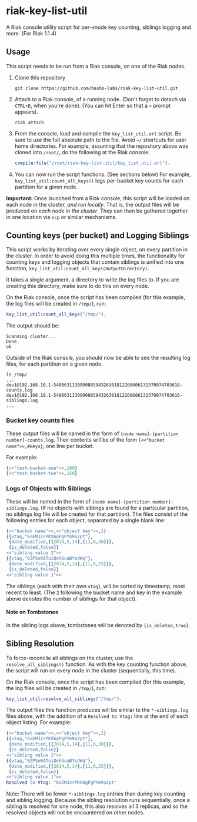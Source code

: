 riak-key-list-util
==================

A Riak console utility script for per-vnode key counting, siblings logging and more. (For Riak 1.1.4)

## Usage
This script needs to be run from a Riak console, on one of the Riak nodes. 


1. Clone this repository

    ```
    git clone https://github.com/basho-labs/riak-key-list-util.git
    ```

2. Attach to a Riak console, of a running node. (Don't forget to detach via `CTRL+D`, when you're done). 
   (You can hit Enter so that a `>` prompt appears).

    ```
    riak attach
    ```

3. From the console, load and compile the `key_list_util.erl` script. 
   Be sure to use the full absolute path to the file. Avoid `~/` shortcuts for user home directories.
   For example, assuming that the repository above was cloned into `/root/`, do the following at the Riak console:

   ```erlang
   compile:file("/root/riak-key-list-util/key_list_util.erl").
   ```

4. You can now run the script functions. (See sections below)
   For example, `key_list_util:count_all_keys()` logs per-bucket key counts for each partition for a given node.

**Important:** Once launched from a Riak console, this script will be loaded on each node in the cluster,
*and run locally*. That is, the output files will be produced on *each node in the cluster*. They can then be 
gathered together in one location via `scp` or similar mechanisms.

## Counting keys (per bucket) and Logging Siblings
This script works by iterating over every single object, on every partition in the cluster. 
In order to avoid doing this multiple times, the functionality for counting keys and logging objects that contain siblings
is unified into one function, `key_list_util:count_all_keys(OutputDirectory)`. 

It takes a single argument, a directory to write the log files to. If you are creating this directory, make sure to do this on every node.

On the Riak console, once the script has been compiled (for this example, the log files will be created in `/tmp/`), run:

```erlang
key_list_util:count_all_keys("/tmp/").
```

The output should be:

```
Scanning cluster...
Done.
ok
```

Outside of the Riak console, you should now be able to see the resulting log files, for each partition on a given node.

```
ls /tmp/
...
dev1@192.168.10.1-548063113999088594326381812268606132370974703616-counts.log
dev1@192.168.10.1-548063113999088594326381812268606132370974703616-siblings.log
...
```

### Bucket key counts files
These output files will be named in the form of `[node name]-[partition number]-counts.log`. Their contents will be of the form
`{<<"bucket name">>,#keys}`, one line per bucket.

For example:

```erlang
{<<"test-bucket-one">>,100}
{<<"test-bucket-two">>,150}
```

### Logs of Objects with Siblings
These will be named in the form of `[node name]-[partition number]-siblings.log`. (If no objects with siblings are found for a particular partition,
no siblings log file will be created for that partition). The files consist of the following entries for each object, separated by a single blank line:

```erlang
{<<"bucket name">>,<<"object key">>,2}
{{vtag,"6oEMJzrPKX6gPgPYm9s2pt"},
 {date_modified,{{2014,5,14},{11,6,30}}},
 {is_deleted,false}}
<<"sibling value 2">>
{{vtag,"6ZPSo6ATuiQohGuaBYsdWq"},
 {date_modified,{{2014,5,14},{11,6,25}}},
 {is_deleted,false}}
<<"sibling value 1">>
```

The siblings (each with their own `vtag`), will be sorted by timestamp, most recent to least. (The `2` following the bucket name and key in the example above denotes the number of siblings for that object).

#### Note on Tombstones
In the sibling logs above, tombstones will be denoted by `{is_deleted,true}`.

## Sibling Resolution
To force-reconcile all siblings on the cluster, use the `resolve_all_siblings()` function. As with the key counting function above,
the script will run on every node in the cluster (sequentially, this time).

On the Riak console, once the script has been compiled (for this example, the log files will be created in `/tmp/`), run:

```erlang
key_list_util:resolve_all_siblings("/tmp/").
```

The output files this function produces will be similar to the `*-siblings.log` files above, with the addition of a 
`Resolved to Vtag:` line at the end of each object listing. For example:

```erlang
{<<"bucket name">>,<<"object key">>,2}
{{vtag,"6oEMJzrPKX6gPgPYm9s2pt"},
 {date_modified,{{2014,5,14},{11,6,30}}},
 {is_deleted,false}}
<<"sibling value 2">>
{{vtag,"6ZPSo6ATuiQohGuaBYsdWq"},
 {date_modified,{{2014,5,14},{11,6,25}}},
 {is_deleted,false}}
<<"sibling value 1">>
Resolved to Vtag: "6oEMJzrPKX6gPgPYm9s2pt"
```

Note: There will be fewer `*-siblings.log` entries than during key counting and sibling logging. Because the sibling resolution
runs sequentially, once a sibling is resolved for one node, this also resolves all 3 replicas, and so the resolved objects will not be
encountered on other nodes.
